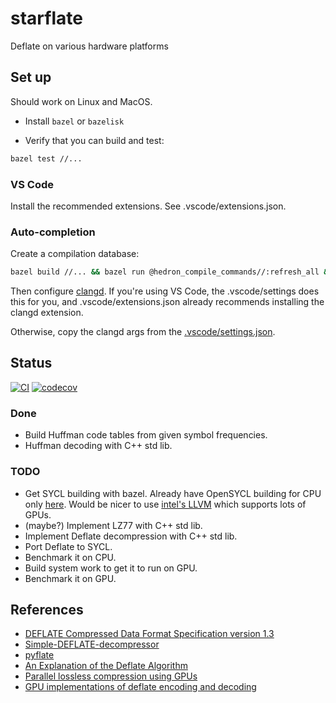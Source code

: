 # starflate

Deflate on various hardware platforms

## Set up

Should work on Linux and MacOS.

* Install `bazel` or `bazelisk`

* Verify that you can build and test:
```sh
bazel test //...
```

### VS Code

Install the recommended extensions. See .vscode/extensions.json.

### Auto-completion

Create a compilation database:

```sh
bazel build //... && bazel run @hedron_compile_commands//:refresh_all && bazel build //...
```

Then configure [clangd](https://clangd.llvm.org/).
If you're using VS Code, the .vscode/settings does this for you,
and .vscode/extensions.json already recommends installing the clangd extension.

Otherwise, copy the clangd args from the [.vscode/settings.json](.vscode/settings.json).

## Status

[![CI](https://github.com/garymm/starflate/actions/workflows/check.yml/badge.svg)](https://github.com/garymm/starflate/actions/workflows/check.yml) [![codecov](https://codecov.io/gh/garymm/starflate/graph/badge.svg?token=PGIMUPMNIF)](https://codecov.io/gh/garymm/starflate)

### Done

* Build Huffman code tables from given symbol frequencies.
* Huffman decoding with C++ std lib.

### TODO

* Get SYCL building with bazel. Already have OpenSYCL building for CPU only [here](https://github.com/garymm/xpu).
  Would be nicer to use [intel's LLVM](https://github.com/intel/llvm) which supports lots of GPUs.
* (maybe?) Implement LZ77 with C++ std lib.
* Implement Deflate decompression with C++ std lib.
* Port Deflate to SYCL.
* Benchmark it on CPU.
* Build system work to get it to run on GPU.
* Benchmark it on GPU.

## References

* [DEFLATE Compressed Data Format Specification version 1.3](https://tools.ietf.org/html/rfc1951)
* [Simple-DEFLATE-decompressor](https://github.com/nayuki/Simple-DEFLATE-decompressor)
* [pyflate](https://github.com/garymm/pyflate)
* [An Explanation of the Deflate Algorithm](https://zlib.net/feldspar.html)
* [Parallel lossless compression using GPUs](https://on-demand.gputechconf.com/gtc/2014/presentations/S4459-parallel-lossless-compression-using-gpus.pdf)
* [GPU implementations of deflate encoding and decoding](https://doi.org/10.1002/cpe.7454)

